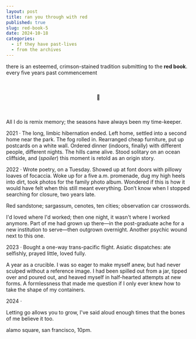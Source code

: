 ```yaml
---
layout: post
title: ran you through with red
published: true
slug: red-book-5
date: 2024-10-18
categories:
  - if they have past-lives
  - from the archives
---
```


there is an esteemed, crimson-stained tradition submitting to the **red book**. every five years past commencement

<br />

<h4 style="text-align:center">📕</h4>
<br />

All I do is remix memory; the seasons have always been my time-keeper. 

2021 · The long, limbic hibernation ended. Left home, settled into a second home near the park. The fog rolled in. Rearranged cheap furniture, put up postcards on a white wall. Ordered dinner (indoors, finally) with different people, different nights. The hills came alive. Stood solitary on an ocean cliffside, and (*spoiler*) this moment is retold as an origin story. 

2022 · Wrote poetry, on a Tuesday. Showed up at font doors with pillowy loaves of focaccia. Woke up for a five a.m. promenade, dug my high heels into dirt, took photos for the family photo album. Wondered if this is how it would have felt when this still meant everything. Don’t know when I stopped searching for closure, two years late. 

Red sandstone; sargassum, cenotes, ten cities; observation car crosswords.

I'd loved where I'd worked; then one night, it wasn't where I worked anymore. Part of me had grown up there—in the post-graduate ache for a new institution to serve—then outgrown overnight. Another psychic wound next to this one. 

2023 · Bought a one-way trans-pacific flight. Asiatic dispatches: ate selfishly, prayed little, loved fully.

A year as a crucible. I was so eager to make myself anew, but had never sculped without a reference image. I had been spilled out from a jar, tipped over and poured out, and heaved myself in half-hearted attempts at new forms. A formlessness that made me question if I only ever knew how to take the shape of my containers.

2024 · 


Letting go allows you to grow, I've said aloud enough times that the bones of me believe it too. 

alamo square, san francisco, 10pm.